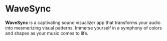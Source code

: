 # WaveSync

**WaveSync** is a captivating sound visualizer app that transforms your audio into mesmerizing visual patterns. Immerse yourself in a symphony of colors and shapes as your music comes to life.
